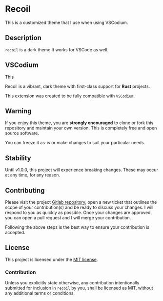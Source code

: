 # Recoil

This is a customized theme that I use when using VSCodium.

## Description

`recoil` is a dark theme 
It works for VSCode as well.



## VSCodium

This 

Recoil is a vibrant, dark theme with first-class support for **Rust** projects.

This extension was created to be fully compatible with `VSCodium`.

## Warning

If you enjoy this theme, you are **strongly encouraged** to clone or fork this repository
and maintain your own version. This is completely free and open source software.

You can freeze it as-is or make changes to suit your particular needs.

## Stability

Until v1.0.0, this project will experience breaking changes. These may occur at any time, for any
reason. 

## Contributing

Please visit the project [Gitlab repository][project-repo], open a new ticket that outlines the scope of
your contribution(s) and be ready to discuss your changes. I will respond to you as quickly as possible.
Once your changes are approved, you can open a pull request and I will merge your contribution.

Following the above steps is the best way to ensure your contribution is accepted.

## License

This project is licensed under the [MIT license][license].

### Contribution

Unless you explicitly state otherwise, any contribution intentionally submitted for inclusion in
[`recoil`][project-repo] by you, shall be licensed as MIT, without any additional terms or conditions.

<!-- Links section -->

[project-repo]: https://gitlab.com/ellacrity/recoil-theme
[license]: https://gitlab.com/ellacrity/recoil-theme/-/blob/main/LICENSE